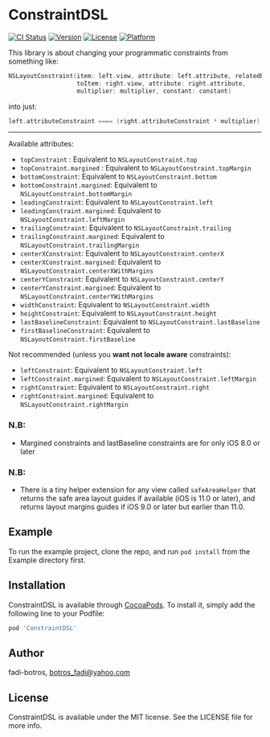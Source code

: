 # ConstraintDSL

[![CI Status](https://img.shields.io/travis/fadi-botros/ConstraintDSL.svg?style=flat)](https://travis-ci.org/fadi-botros/ConstraintDSL)
[![Version](https://img.shields.io/cocoapods/v/ConstraintDSL.svg?style=flat)](https://cocoapods.org/pods/ConstraintDSL)
[![License](https://img.shields.io/cocoapods/l/ConstraintDSL.svg?style=flat)](https://cocoapods.org/pods/ConstraintDSL)
[![Platform](https://img.shields.io/cocoapods/p/ConstraintDSL.svg?style=flat)](https://cocoapods.org/pods/ConstraintDSL)

This library is about changing your programmatic constraints from something like:

```swift
NSLayoutConstraint(item: left.view, attribute: left.attribute, relatedBy: .equal,
                   toItem: right.view, attribute: right.attribute,
                   multiplier: multiplier, constant: constant)
```

into just:

```swift
left.attributeConstraint ==== (right.attributeConstraint * multiplier) + constant
```

---

Available attributes:

- `topConstraint` :  Equivalent to `NSLayoutConstraint.top`
- `topConstraint.margined` :  Equivalent to `NSLayoutConstraint.topMargin`
- `bottomConstraint`: Equivalent to `NSLayoutConstraint.bottom` 
- `bottomConstraint.margined`: Equivalent to `NSLayoutConstraint.bottomMargin` 
- `leadingConstraint`: Equivalent to `NSLayoutConstraint.left` 
- `leadingConstraint.margined`: Equivalent to `NSLayoutConstraint.leftMargin` 
- `trailingConstraint`: Equivalent to `NSLayoutConstraint.trailing` 
- `trailingConstraint.margined`: Equivalent to `NSLayoutConstraint.trailingMargin` 
- `centerXConstraint`: Equivalent to `NSLayoutConstraint.centerX` 
- `centerXConstraint.margined`: Equivalent to `NSLayoutConstraint.centerXWithMargins` 
- `centerYConstraint`: Equivalent to `NSLayoutConstraint.centerY` 
- `centerYConstraint.margined`: Equivalent to `NSLayoutConstraint.centerYWithMargins` 
- `widthConstraint`: Equivalent to `NSLayoutConstraint.width` 
- `heightConstraint`: Equivalent to `NSLayoutConstraint.height` 
- `lastBaselineConstraint`: Equivalent to `NSLayoutConstraint.lastBaseline` 
- `firstBaselineConstraint`: Equivalent to `NSLayoutConstraint.firstBaseline` 

Not recommended (unless you **want not locale aware** constraints):

- `leftConstraint`: Equivalent to `NSLayoutConstraint.left` 
- `leftConstraint.margined`: Equivalent to `NSLayoutConstraint.leftMargin` 
- `rightConstraint`: Equivalent to `NSLayoutConstraint.right` 
- `rightConstraint.margined`: Equivalent to `NSLayoutConstraint.rightMargin` 


### N.B:
 - Margined constraints and lastBaseline constraints are for only iOS 8.0 or later
 
### N.B:
 - There is a tiny helper extension for any view called `safeAreaHelper` that returns the safe area layout
 guides if available (iOS is 11.0 or later), and returns layout margins guides if iOS 9.0 or later but earlier than 11.0.

## Example

To run the example project, clone the repo, and run `pod install` from the Example directory first.

## Installation

ConstraintDSL is available through [CocoaPods](https://cocoapods.org). To install
it, simply add the following line to your Podfile:

```ruby
pod 'ConstraintDSL'
```

## Author

fadi-botros, botros_fadi@yahoo.com

## License

ConstraintDSL is available under the MIT license. See the LICENSE file for more info.
